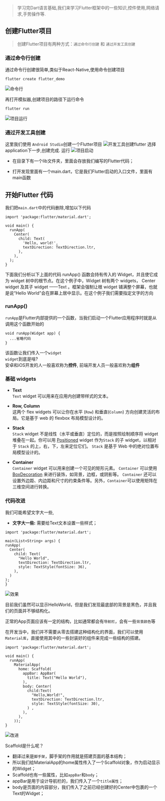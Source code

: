 > 学习完Dart语言基础,我们来学习Flutter框架中的一些知识,控件使用,网络请求,手势操作等.

## 创建Flutter项目
> 创建Flutter项目有两种方式：`通过命令行创建` 和 `通过开发工具创建`

### 通过命令行创建
通过命令行创建很简单,类似于React-Native,使用命令创建项目
```
flutter create flutter_demo
```
![命令行](images/flutter_create.png)

再打开模拟器,创建项目的路径下运行命令
```
flutter run
```
![项目运行](images/flutter_demo_run.png)

### 通过开发工具创建
这里我们使用 `Android Studio`创建一个Flutter项目
![开发工具创建flutter](images/开发工具创建flutter.png)
选择application下一步,创建完成.
运行
![项目启动](images/项目启动.png)
* 在目录下有一个lib文件夹，里面会存放我们编写的Flutter代码；

* 打开发现里面有一个main.dart，它是我们Flutter启动的入口文件，里面有main函数

## 开始Flutter 代码
我们把`main.dart`中的代码删除,增加以下代码
```
import 'package:flutter/material.dart';

void main() {
  runApp(
    Center(
      child: Text(
        'Hello, world!',
        textDirection: TextDirection.ltr,
      ),
    ),
  );
}

```
下面我们分析以下上面的代码
runApp() 函数会持有传入的 Widget，并且使它成为 widget 树中的根节点。在这个例子中，Widget 树有两个 widgets， Center widget 及其子 widget ——Text 。框架会强制让根 widget 铺满整个屏幕，也就是说“Hello World”会在屏幕上居中显示。在这个例子我们需要指定文字的方向
### **runApp()**
`runApp`是Flutter内部提供的一个函数，当我们启动一个Flutter应用程序时就是从调用这个函数开始的
```
void runApp(Widget app) {
  ...省略代码
}
```
该函数让我们传入一个`widget`        
`widget`到底是啥?   
安卓和iOS开发的人一般喜欢称为**控件**,
前端开发人员一般喜欢称为**组件**
### **基础 widgets**
* **Text**  
`Text` widget 可以用来在应用内创建带样式的文本。

* **Row, Column**   
这两个 flex widgets 可以让你在水平 (`Row`) 和垂直(`Column`) 方向创建灵活的布局。它是基于 web 的 flexbox 布局模型设计的。

* **Stack**     
`Stack` widget 不是线性（水平或垂直）定位的，而是按照绘制顺序将 widget 堆叠在一起。你可以用 [Positioned](https://api.flutter-io.cn/flutter/widgets/Positioned-class.html) widget 作为`Stack` 的子 widget，以相对于 `Stack` 的上，右，下，左来定位它们。 `Stack` 是基于 Web 中的绝对位置布局模型设计的。

* **Container**     
`Container` widget 可以用来创建一个可见的矩形元素。 `Container` 可以使用 [BoxDecoration](https://api.flutter-io.cn/flutter/painting/BoxDecoration-class.html) 来进行装饰，如背景，边框，或阴影等。 `Container` 还可以设置外边距、内边距和尺寸的约束条件等。另外，`Container`可以使用矩阵在三维空间进行转换。

### 代码改进
我们可能希望文字大一些,
  * **文字大一些:** 需要给Text文本设置一些样式；
  ```
  import 'package:flutter/material.dart';

main(List<String> args) {
  runApp(
    Center(
      child: Text(
        "Hello World",
        textDirection: TextDirection.ltr,
        style: TextStyle(fontSize: 36),
      ),
    )
  );
}

  ```
  ![效果](images/flutter_helloWorld.png)

目前我们虽然可以显示HelloWorld，但是我们发现最底部的背景是黑色，并且我们的页面并不够结构化。

正常的App页面应该有一定的结构，比如通常都会有`导航栏`，会有一些`背景颜色`等

在开发当中，我们并不需要从零去搭建这种结构化的界面，我们可以使用`Material库`，直接使用其中的一些封装好的组件来完成一些结构的搭建。
```
import 'package:flutter/material.dart';

void main() {
  runApp(
    MaterialApp(
      home: Scaffold(
        appBar: AppBar(
          title: Text("Hello World"),
        ),
        body: Center(
          child:Text(
            "Hello,World!",
            textDirection: TextDirection.ltr,
            style: TextStyle(fontSize: 30),
          ) ,
        ),
      ),
    ));
}
```
![改进](images/flutter1_helloWorld.png)

Scaffold是什么呢？

* 翻译过来是`脚手架`，脚手架的作用就是搭建页面的基本结构；
* 所以我们给MaterialApp的home属性传入了一个Scaffold对象，作为启动显示的Widget；
* Scaffold也有一些属性，比如`appBar`和`body`；
* appBar是用于设计导航栏的，我们传入了一个`title属性`；
* body是页面的内容部分，我们传入了之前已经创建好的Center中包裹的一个Text的Widget；
